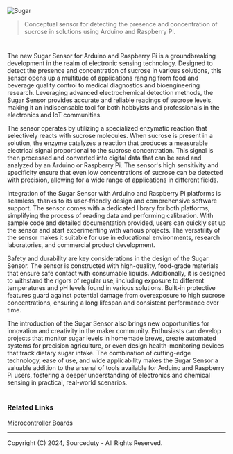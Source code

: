 ![Sugar](https://github.com/sourceduty/Sugar_Sensor/assets/123030236/3fbd82ed-d118-43ba-9262-177c56b3ef3d)

> Conceptual sensor for detecting the presence and concentration of sucrose in solutions using Arduino and Raspberry Pi.

#

The new Sugar Sensor for Arduino and Raspberry Pi is a groundbreaking development in the realm of electronic sensing technology. Designed to detect the presence and concentration of sucrose in various solutions, this sensor opens up a multitude of applications ranging from food and beverage quality control to medical diagnostics and bioengineering research. Leveraging advanced electrochemical detection methods, the Sugar Sensor provides accurate and reliable readings of sucrose levels, making it an indispensable tool for both hobbyists and professionals in the electronics and IoT communities.

The sensor operates by utilizing a specialized enzymatic reaction that selectively reacts with sucrose molecules. When sucrose is present in a solution, the enzyme catalyzes a reaction that produces a measurable electrical signal proportional to the sucrose concentration. This signal is then processed and converted into digital data that can be read and analyzed by an Arduino or Raspberry Pi. The sensor's high sensitivity and specificity ensure that even low concentrations of sucrose can be detected with precision, allowing for a wide range of applications in different fields.

Integration of the Sugar Sensor with Arduino and Raspberry Pi platforms is seamless, thanks to its user-friendly design and comprehensive software support. The sensor comes with a dedicated library for both platforms, simplifying the process of reading data and performing calibration. With sample code and detailed documentation provided, users can quickly set up the sensor and start experimenting with various projects. The versatility of the sensor makes it suitable for use in educational environments, research laboratories, and commercial product development.

Safety and durability are key considerations in the design of the Sugar Sensor. The sensor is constructed with high-quality, food-grade materials that ensure safe contact with consumable liquids. Additionally, it is designed to withstand the rigors of regular use, including exposure to different temperatures and pH levels found in various solutions. Built-in protective features guard against potential damage from overexposure to high sucrose concentrations, ensuring a long lifespan and consistent performance over time.

The introduction of the Sugar Sensor also brings new opportunities for innovation and creativity in the maker community. Enthusiasts can develop projects that monitor sugar levels in homemade brews, create automated systems for precision agriculture, or even design health-monitoring devices that track dietary sugar intake. The combination of cutting-edge technology, ease of use, and wide applicability makes the Sugar Sensor a valuable addition to the arsenal of tools available for Arduino and Raspberry Pi users, fostering a deeper understanding of electronics and chemical sensing in practical, real-world scenarios.

#
### Related Links

[Microcontroller Boards](https://github.com/sourceduty/Microcontroller_Boards)

***
Copyright (C) 2024, Sourceduty - All Rights Reserved.
